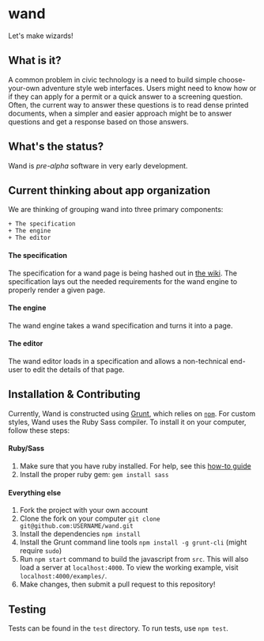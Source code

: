 # wand

Let's make wizards!

## What is it?

A common problem in civic technology is a need to build simple choose-your-own adventure style web interfaces. Users might need to know how or if they can apply for a permit or a quick answer to a screening question. Often, the current way to answer these questions is to read dense printed documents, when a simpler and easier approach might be to answer questions and get a response based on those answers.

## What's the status?

Wand is *pre-alpha* software in very early development.

## Current thinking about app organization

We are thinking of grouping wand into three primary components:

    + The specification
    + The engine
    + The editor

#### The specification

The specification for a wand page is being hashed out in [the wiki](https://github.com/codeforamerica/wand/wiki/Wand-Specification----Individual-Question-Node-Page). The specification lays out the needed requirements for the wand engine to properly render a given page.

#### The engine

The wand engine takes a wand specification and turns it into a page.

#### The editor

The wand editor loads in a specification and allows a non-technical end-user to edit the details of that page.

## Installation & Contributing

Currently, Wand is constructed using [Grunt](http://gruntjs.com/), which relies on [`npm`](https://www.npmjs.com/). For custom styles, Wand uses the Ruby Sass compiler. To install it on your computer, follow these steps:

#### Ruby/Sass

1. Make sure that you have ruby installed. For help, see this [how-to guide](https://github.com/codeforamerica/howto/blob/master/Ruby.md)
2. Install the proper ruby gem: `gem install sass`

#### Everything else

1. Fork the project with your own account
2. Clone the fork on your computer `git clone git@github.com:USERNAME/wand.git`
3. Install the dependencies `npm install`
4. Install the Grunt command line tools `npm install -g grunt-cli` (might require `sudo`)
5. Run `npm start` command to build the javascript from `src`. This will also load a server at `localhost:4000`. To view the working example, visit `localhost:4000/examples/`.
6. Make changes, then submit a pull request to this repository!

## Testing

Tests can be found in the `test` directory. To run tests, use `npm test`.
